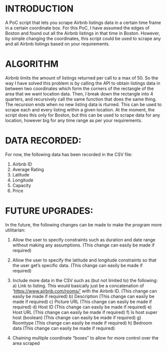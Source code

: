 # INTRODUCTION
A PoC script that lets you scrape Airbnb listings data in a certain time frame in a certain coordinate box. For this PoC, I have assumed the edges of Boston and found out all the Airbnb listings in that time in Boston. However, by simple changing the coordinates, this script could be used to scrape any and all Airbnb listings based on your requirements.

# ALGORITHM
Airbnb limits the amount of listings returned per call to a max of 50.
So the way I have solved this problem is by calling the API to obtain listings data in between two coordinates which form the corners of the rectangle of the area that we want location data. Then, I break down the rectangle into 4 quarters, and recursively call the same function that does the same thing. The recursion ends when no new listing data is rturned.
This can be used to scrape each and every listing within a given location. At the moment, the script does this only for Boston, but this can be used to scrape data for any location, however big for any time range as per your requirements.

# DATA RECORDED:
For now, the following data has been recorded in the CSV file:
1) Airbnb ID
2) Average Rating
3) Latitude
4) Longitude
5) Capacity
6) Price

# FUTURE UPGRADES:
In the future, the following changes can be made to make the program more utilitarian:
1) Allow the user to specify constraints such as duration and date range without making
any assumptions. (This change can easily be made if required)
2) Allow the user to specify the latitude and longitude constraints so that the user get’s
specific data. (This change can easily be made if required)
3) Include more data in the CSV such as (but not limited to) the following:
  a) Link to listing. This would basically just be a concatenation of
  ‘https://www.airbnb.com/rooms/’ with the Airbnb ID. (This change can easily be
  made if required)
  b) Description (This change can easily be made if required)
  c) Picture URL (This change can easily be made if required)
  d) Host ID (This change can easily be made if required)
  e) Host URL (This change can easily be made if required)
  f) Is host super host (boolean) (This change can easily be made if required)
  g) Roomtype (This change can easily be made if required)
  h) Bedroom data (This change can easily be made if required)

4) Chaining multiple coordinate “boxes” to allow for more control over the area scraped

